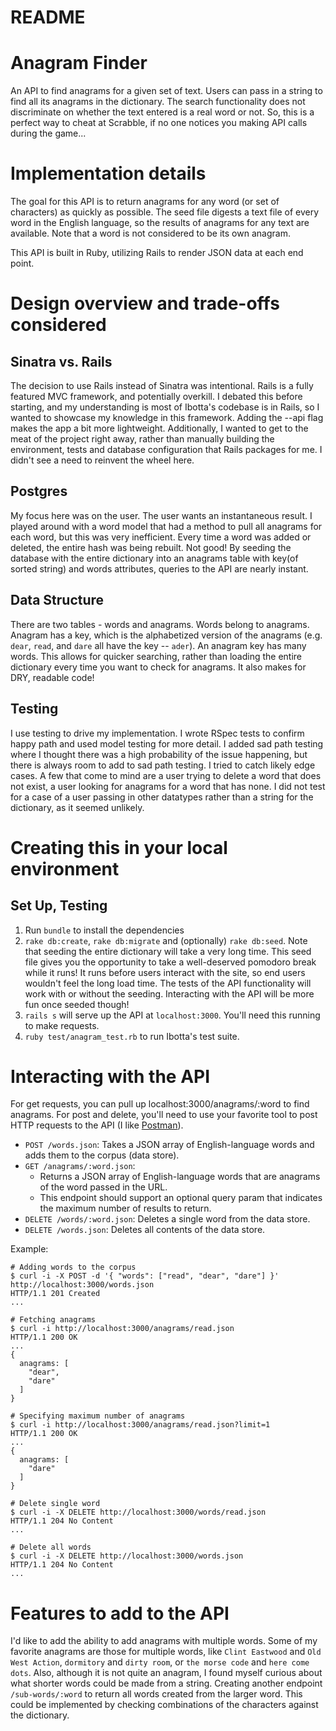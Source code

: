 # README
<!-- - Limits on the length of words that can be stored or limits on the number of results that will be returned
- Any edge cases you find while working on the project -->

# Anagram Finder

An API to find anagrams for a given set of text. Users can pass in a string to find all its anagrams in the dictionary. The search functionality does not discriminate on whether the text entered is a real word or not. So, this is a perfect way to cheat at Scrabble, if no one notices you making API calls during the game...

# Implementation details

The goal for this API is to return anagrams for any word (or set of characters) as quickly as possible.
The seed file digests a text file of every word in the English language, so the results of anagrams for any text are available. Note that a word is not considered to be its own anagram.

This API is built in Ruby, utilizing Rails to render JSON data at each end point.

# Design overview and trade-offs considered

## Sinatra vs. Rails

The decision to use Rails instead of Sinatra was intentional. Rails is a fully featured MVC framework, and potentially overkill. I debated this before starting, and my understanding is most of Ibotta's codebase is in Rails, so I wanted to showcase my knowledge in this framework. Adding the --api flag makes the app a bit more lightweight. Additionally, I wanted to get to the meat of the project right away, rather than manually building the environment, tests and database configuration that Rails packages for me. I didn't see a need to reinvent the wheel here.

## Postgres

My focus here was on the user. The user wants an instantaneous result. I played around with  a word model that had a method to pull all anagrams for each word, but this was very inefficient. Every time a word was added or deleted, the entire hash was being rebuilt. Not good! By seeding the database with the entire dictionary into an anagrams table with key(of sorted string) and words attributes, queries to the API are nearly instant.

## Data Structure

There are two tables - words and anagrams. Words belong to anagrams. Anagram has a key, which is the alphabetized version of the anagrams (e.g. `dear`, `read`, and `dare` all have the key -- `ader`). An anagram key has many words. This allows for quicker searching, rather than loading the entire dictionary every time you want to check for anagrams. It also makes for DRY, readable code!

## Testing

I use testing to drive my implementation. I wrote RSpec tests to confirm happy path and used model testing for more detail. I added sad path testing where I thought there was a high probability of the issue happening, but there is always room to add to sad path testing. I tried to catch likely edge cases. A few that come to mind are a user trying to delete a word that does not exist, a user looking for anagrams for a word that has none. I did not test for a case of a user passing in other datatypes rather than a string for the dictionary, as it seemed unlikely.

# Creating this in your local environment

## Set Up, Testing

1. Run `bundle` to install the dependencies
2. `rake db:create`, `rake db:migrate` and (optionally) `rake db:seed`. Note that seeding the entire dictionary will take a very long time. This seed file gives you the opportunity to take a well-deserved pomodoro break while it runs! It runs before users interact with the site, so end users wouldn't feel the long load time. The tests of the API functionality will work with or without the seeding. Interacting with the API will be more fun once seeded though!
3. `rails s` will serve up the API at `localhost:3000`. You'll need this running to make requests.
4. `ruby test/anagram_test.rb` to run Ibotta's test suite.

# Interacting with the API

For get requests, you can pull up localhost:3000/anagrams/:word to find anagrams. For post and delete, you'll need to use your favorite tool to post HTTP requests to the API (I like [Postman](https://www.getpostman.com/)).

- `POST /words.json`: Takes a JSON array of English-language words and adds them to the corpus (data store).
- `GET /anagrams/:word.json`:
  - Returns a JSON array of English-language words that are anagrams of the word passed in the URL.
  - This endpoint should support an optional query param that indicates the maximum number of results to return.
- `DELETE /words/:word.json`: Deletes a single word from the data store.
- `DELETE /words.json`: Deletes all contents of the data store.

Example:

```{bash}
# Adding words to the corpus
$ curl -i -X POST -d '{ "words": ["read", "dear", "dare"] }' http://localhost:3000/words.json
HTTP/1.1 201 Created
...

# Fetching anagrams
$ curl -i http://localhost:3000/anagrams/read.json
HTTP/1.1 200 OK
...
{
  anagrams: [
    "dear",
    "dare"
  ]
}

# Specifying maximum number of anagrams
$ curl -i http://localhost:3000/anagrams/read.json?limit=1
HTTP/1.1 200 OK
...
{
  anagrams: [
    "dare"
  ]
}

# Delete single word
$ curl -i -X DELETE http://localhost:3000/words/read.json
HTTP/1.1 204 No Content
...

# Delete all words
$ curl -i -X DELETE http://localhost:3000/words.json
HTTP/1.1 204 No Content
...
```

# Features to add to the API

I'd like to add the ability to add anagrams with multiple words. Some of my favorite anagrams are those for multiple words, like `Clint Eastwood` and `Old West Action`, `dormitory` and `dirty room`, or `the morse code` and `here come dots`. Also, although it is not quite an anagram, I found myself curious about what shorter words could be made from a string. Creating another endpoint `/sub-words/:word` to return all words created from the larger word. This could be implemented by checking combinations of the characters against the dictionary.
